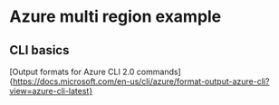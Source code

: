 # Azure multi region example
## CLI basics
[Output formats for Azure CLI 2.0 commands]{https://docs.microsoft.com/en-us/cli/azure/format-output-azure-cli?view=azure-cli-latest}

